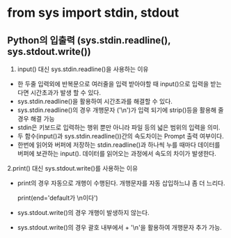 # from sys import stdin, stdout

## Python의 입출력 (sys.stdin.readline(), sys.stdout.write())

1. input() 대신 sys.stdin.readline()을 사용하는 이유

- 한 두줄 입력외에 반복문으로 여러줄을 입력 받아야할 때 input()으로 입력을 받는다면 시간초과가 발생 할 수 있다.
- sys.stdin.readline()을 활용하여 시간초과를 해결할 수 있다.
- sys.stdin.readline()의 경우 개행문자 ('\n')가 입력 되기에 strip()등을 활용해 줄 경우 해결 가능
- stdin은 키보드로 입력하는 행위 뿐만 아니라 파일 등의 넓은 범위의 입력을 의미.
- 두 함수(input()과 sys.stdin.readline())간의 속도차이는 Prompt 출력 여부이다.
- 한번에 읽어와 버퍼에 저장하는 stdin.readline()과 하나씩 누를 때마다 데이터를 버퍼에 보관하는 input(). 데이터를 읽어오는 과정에서 속도의 차이가 발생한다.

2.print() 대신 sys.stdout.write()를 사용하는 이유

- print의 경우 자동으로 개행이 수행된다. 개행문자를 자동 삽입하느냐 좀 더 느리다.

    print(end='default가 \n이다')

- sys.stdout.write()의 경우 개행이 발생하지 않는다.
- sys.stdout.write()의 경우 괄호 내부에서 + '\n'을 활용하여 개행문자 추가 가능.
